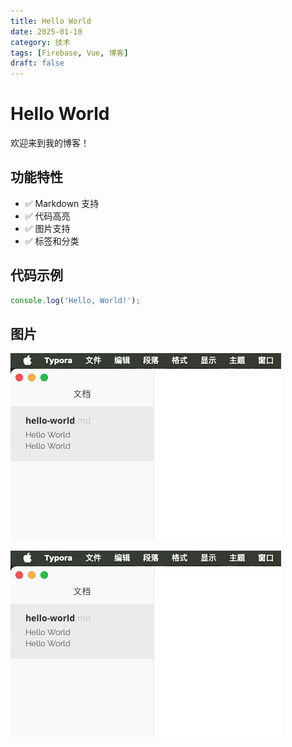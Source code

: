 ```yaml
---
title: Hello World
date: 2025-01-10
category: 技术
tags: [Firebase, Vue, 博客]
draft: false
---
```


# Hello World

欢迎来到我的博客！

## 功能特性

- ✅ Markdown 支持
- ✅ 代码高亮
- ✅ 图片支持
- ✅ 标签和分类

## 代码示例

```javascript
console.log('Hello, World!');
```

## 图片
![image-20250911141315304](https://raw.githubusercontent.com/tomohikoAmada/blog-content/main/images/image-20250911141315304.png)


![image-20250911141315304](https://raw.githubusercontent.com/tomohikoAmada/blog-content/main/images/image-20250911141315304.png)
